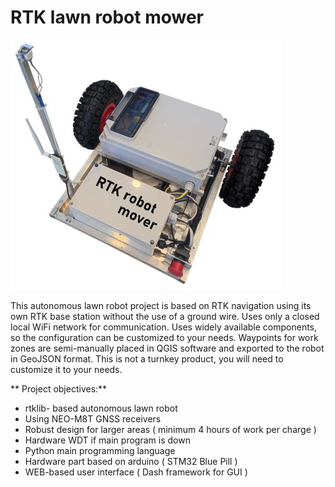 # RTK lawn robot mower
![RTKmower_foto](./RTKmower_foto.jpg)

This autonomous lawn robot project is based on RTK navigation using its own RTK base station without the use of a ground wire. Uses only a closed local WiFi network for communication. Uses widely available components, so the configuration can be customized to your needs. Waypoints for work zones are semi-manually placed in QGIS software and exported to the robot in GeoJSON format. This is not a turnkey product, you will need to customize it to your needs. 


** Project objectives:**

- rtklib- based autonomous lawn robot
- Using NEO-M8T GNSS receivers 
- Robust design for larger areas ( minimum 4 hours of work per charge )
- Hardware WDT if main program is down 
- Python main programming language 
- Hardware part based on arduino  ( STM32 Blue Pill )
- WEB-based user interface  ( Dash framework for GUI )
